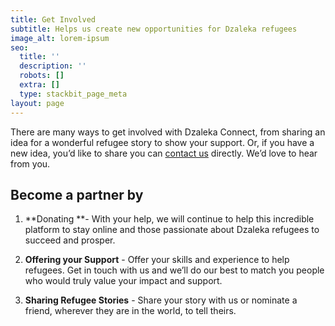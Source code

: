 ```yaml
---
title: Get Involved
subtitle: Helps us create new opportunities for Dzaleka refugees
image_alt: lorem-ipsum
seo:
  title: ''
  description: ''
  robots: []
  extra: []
  type: stackbit_page_meta
layout: page
---
```

There are many ways to get involved with Dzaleka Connect, from sharing an idea for a wonderful refugee story to show your support. Or, if you have a new idea, you’d like to share you can [contact us](https://dzalekaconnect.com/contact) directly. We’d love to hear from you.

## Become a partner by

1.  **Donating **-  With your help, we will continue to help this incredible platform to stay online and those passionate about Dzaleka refugees to succeed and prosper.

2.  **Offering your Support** - Offer your skills and experience to help refugees. Get in touch with us and we’ll do our best to match you people who would truly value your impact and support.

3.  **Sharing Refugee Stories** - Share your story with us or nominate a friend, wherever they are in the world, to tell theirs.
